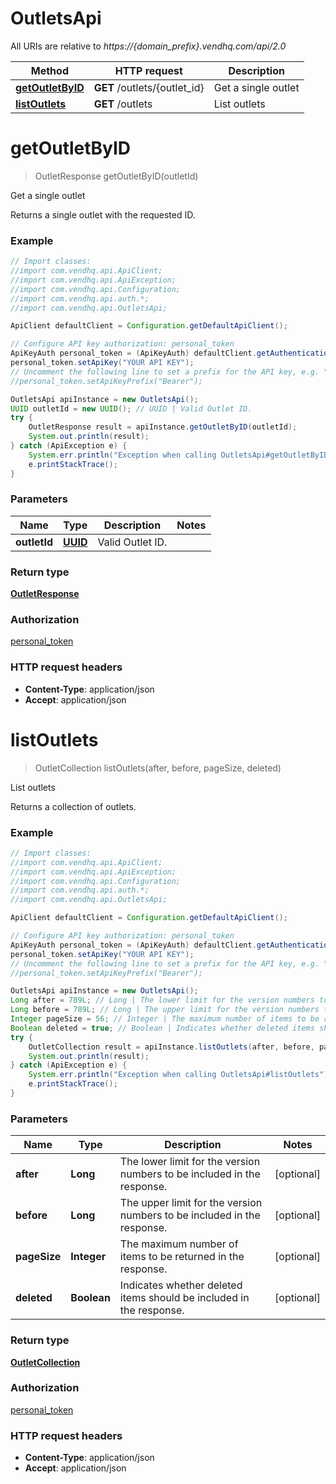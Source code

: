 # OutletsApi

All URIs are relative to *https://{domain_prefix}.vendhq.com/api/2.0*

Method | HTTP request | Description
------------- | ------------- | -------------
[**getOutletByID**](OutletsApi.md#getOutletByID) | **GET** /outlets/{outlet_id} | Get a single outlet
[**listOutlets**](OutletsApi.md#listOutlets) | **GET** /outlets | List outlets


<a name="getOutletByID"></a>
# **getOutletByID**
> OutletResponse getOutletByID(outletId)

Get a single outlet

Returns a single outlet with the requested ID.

### Example
```java
// Import classes:
//import com.vendhq.api.ApiClient;
//import com.vendhq.api.ApiException;
//import com.vendhq.api.Configuration;
//import com.vendhq.api.auth.*;
//import com.vendhq.api.OutletsApi;

ApiClient defaultClient = Configuration.getDefaultApiClient();

// Configure API key authorization: personal_token
ApiKeyAuth personal_token = (ApiKeyAuth) defaultClient.getAuthentication("personal_token");
personal_token.setApiKey("YOUR API KEY");
// Uncomment the following line to set a prefix for the API key, e.g. "Bearer" (defaults to null)
//personal_token.setApiKeyPrefix("Bearer");

OutletsApi apiInstance = new OutletsApi();
UUID outletId = new UUID(); // UUID | Valid Outlet ID.
try {
    OutletResponse result = apiInstance.getOutletByID(outletId);
    System.out.println(result);
} catch (ApiException e) {
    System.err.println("Exception when calling OutletsApi#getOutletByID");
    e.printStackTrace();
}
```

### Parameters

Name | Type | Description  | Notes
------------- | ------------- | ------------- | -------------
 **outletId** | [**UUID**](.md)| Valid Outlet ID. |

### Return type

[**OutletResponse**](OutletResponse.md)

### Authorization

[personal_token](../README.md#personal_token)

### HTTP request headers

 - **Content-Type**: application/json
 - **Accept**: application/json

<a name="listOutlets"></a>
# **listOutlets**
> OutletCollection listOutlets(after, before, pageSize, deleted)

List outlets

Returns a collection of outlets.

### Example
```java
// Import classes:
//import com.vendhq.api.ApiClient;
//import com.vendhq.api.ApiException;
//import com.vendhq.api.Configuration;
//import com.vendhq.api.auth.*;
//import com.vendhq.api.OutletsApi;

ApiClient defaultClient = Configuration.getDefaultApiClient();

// Configure API key authorization: personal_token
ApiKeyAuth personal_token = (ApiKeyAuth) defaultClient.getAuthentication("personal_token");
personal_token.setApiKey("YOUR API KEY");
// Uncomment the following line to set a prefix for the API key, e.g. "Bearer" (defaults to null)
//personal_token.setApiKeyPrefix("Bearer");

OutletsApi apiInstance = new OutletsApi();
Long after = 789L; // Long | The lower limit for the version numbers to be included in the response.
Long before = 789L; // Long | The upper limit for the version numbers to be included in the response.
Integer pageSize = 56; // Integer | The maximum number of items to be returned in the response.
Boolean deleted = true; // Boolean | Indicates whether deleted items should be included in the response.
try {
    OutletCollection result = apiInstance.listOutlets(after, before, pageSize, deleted);
    System.out.println(result);
} catch (ApiException e) {
    System.err.println("Exception when calling OutletsApi#listOutlets");
    e.printStackTrace();
}
```

### Parameters

Name | Type | Description  | Notes
------------- | ------------- | ------------- | -------------
 **after** | **Long**| The lower limit for the version numbers to be included in the response. | [optional]
 **before** | **Long**| The upper limit for the version numbers to be included in the response. | [optional]
 **pageSize** | **Integer**| The maximum number of items to be returned in the response. | [optional]
 **deleted** | **Boolean**| Indicates whether deleted items should be included in the response. | [optional]

### Return type

[**OutletCollection**](OutletCollection.md)

### Authorization

[personal_token](../README.md#personal_token)

### HTTP request headers

 - **Content-Type**: application/json
 - **Accept**: application/json

